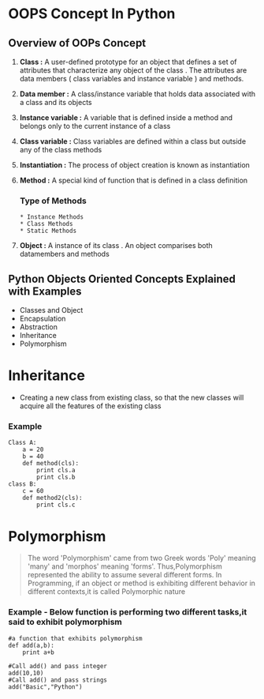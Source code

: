 # OOPS Concept In Python

## Overview of OOPs Concept

 1. **Class :** A user-defined prototype for an object that defines a set of attributes that characterize any object of the class . The attributes are data members ( class variables and instance variable ) and methods.
 
 2. **Data member :** A class/instance variable that holds data associated with a class and its objects 
 
 3. **Instance variable :** A variable that is defined inside a method and belongs only to the current instance of a class 
 
 4. **Class variable :** Class variables are defined within a class but outside any of the class methods 
 
 6. **Instantiation :** The process of object creation is known as instantiation
 
 7. **Method :** A special kind of function that is defined in a class definition 
    ### Type of Methods
        * Instance Methods
        * Class Methods
        * Static Methods
 
 8. **Object :** A  instance of its class . An object comparises both datamembers and methods 

## Python Objects Oriented Concepts Explained with Examples

* Classes and Object
* Encapsulation
* Abstraction
* Inheritance
* Polymorphism

# Inheritance
* Creating a new class from existing class, so that the new classes will acquire all the features of the existing class

### Example

```
Class A:
	a = 20
	b = 40
	def method(cls):
		print cls.a
		print cls.b
class B:
	c = 60
	def method2(cls):
		print cls.c
```

# Polymorphism
>The word 'Polymorphism' came from two Greek words 'Poly' meaning 'many' and 'morphos' meaning 'forms'. Thus,Polymorphism represented the ability to assume several different forms. In Programming, if an object or method is exhibiting different behavior in different contexts,it is called Polymorphic nature

### Example - Below function is performing two different tasks,it said to exhibit polymorphism
```
#a function that exhibits polymorphism
def add(a,b):
	print a+b

#Call add() and pass integer	
add(10,10)
#Call add() and pass strings
add("Basic","Python")
```
